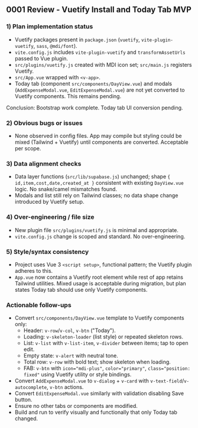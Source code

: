 ## 0001 Review - Vuetify Install and Today Tab MVP

### 1) Plan implementation status
- Vuetify packages present in `package.json` (`vuetify`, `vite-plugin-vuetify`, `sass`, `@mdi/font`).
- `vite.config.js` includes `vite-plugin-vuetify` and `transformAssetUrls` passed to Vue plugin.
- `src/plugins/vuetify.js` created with MDI icon set; `src/main.js` registers Vuetify.
- `src/App.vue` wrapped with `<v-app>`.
- Today tab (component `src/components/DayView.vue`) and modals (`AddExpenseModal.vue`, `EditExpenseModal.vue`) are not yet converted to Vuetify components. This remains pending.

Conclusion: Bootstrap work complete. Today tab UI conversion pending.

### 2) Obvious bugs or issues
- None observed in config files. App may compile but styling could be mixed (Tailwind + Vuetify) until components are converted. Acceptable per scope.

### 3) Data alignment checks
- Data layer functions (`src/lib/supabase.js`) unchanged; shape `{ id,item,cost,date,created_at }` consistent with existing `DayView.vue` logic. No snake/camel mismatches found.
- Modals and list still rely on Tailwind classes; no data shape change introduced by Vuetify setup.

### 4) Over-engineering / file size
- New plugin file `src/plugins/vuetify.js` is minimal and appropriate.
- `vite.config.js` change is scoped and standard. No over-engineering.

### 5) Style/syntax consistency
- Project uses Vue 3 `<script setup>`, functional pattern; the Vuetify plugin adheres to this.
- `App.vue` now contains a Vuetify root element while rest of app retains Tailwind utilities. Mixed usage is acceptable during migration, but plan states Today tab should use only Vuetify components.

### Actionable follow-ups
- Convert `src/components/DayView.vue` template to Vuetify components only:
  - Header: `v-row`/`v-col`, `v-btn` ("Today").
  - Loading: `v-skeleton-loader` (list style) or repeated skeleton rows.
  - List: `v-list` with `v-list-item`, `v-divider` between items; tap to open edit.
  - Empty state: `v-alert` with neutral tone.
  - Total row: `v-row` with bold text; show skeleton when loading.
  - FAB: `v-btn` with `icon="mdi-plus"`, `color="primary"`, `class="position: fixed"` using Vuetify utility or style bindings.
- Convert `AddExpenseModal.vue` to `v-dialog` + `v-card` with `v-text-field`/`v-autocomplete`, `v-btn` actions.
- Convert `EditExpenseModal.vue` similarly with validation disabling Save button.
- Ensure no other tabs or components are modified.
- Build and run to verify visually and functionally that only Today tab changed.